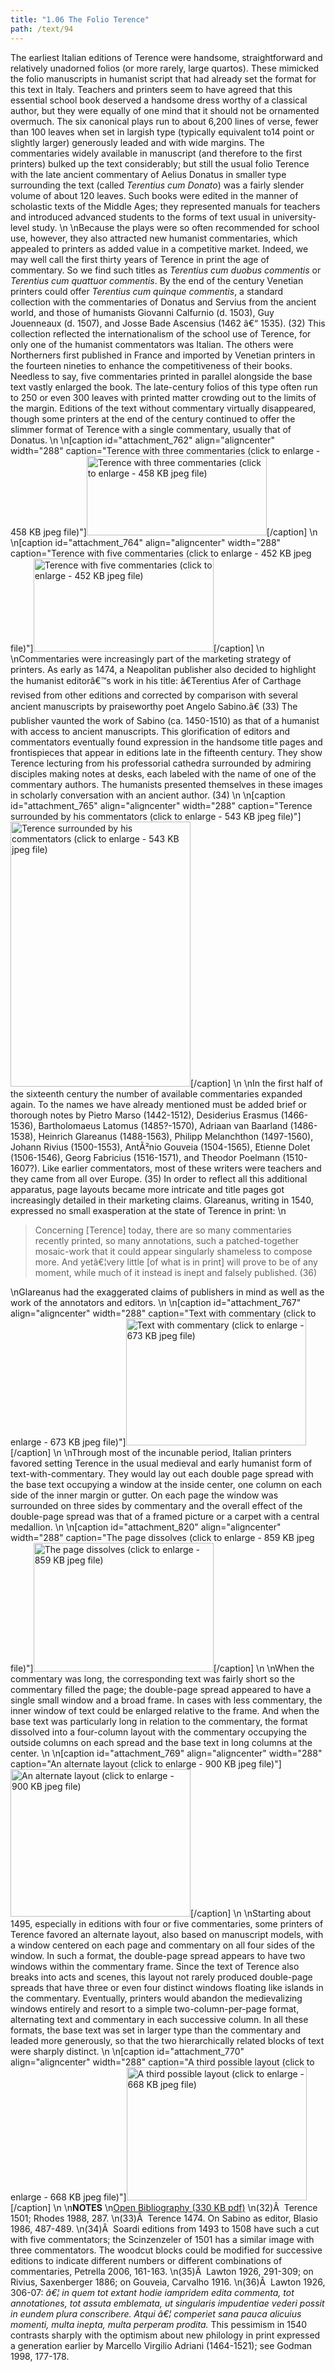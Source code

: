 ```yaml
---
title: "1.06 The Folio Terence"
path: /text/94
---
```

The earliest Italian editions of Terence were handsome, straightforward and relatively unadorned folios (or more rarely, large quartos). These mimicked the folio manuscripts in humanist script that had already set the format for this text in Italy. Teachers and printers seem to have agreed that this essential school book deserved a handsome dress worthy of a classical author, but they were equally of one mind that it should not be ornamented overmuch. The six canonical plays run to about 6,200 lines of verse, fewer than 100 leaves when set in largish type (typically equivalent to14 point or slightly larger) generously leaded and with wide margins. The commentaries widely available in manuscript (and therefore to the first printers) bulked up the text considerably; but still the usual folio Terence with the late ancient commentary of Aelius Donatus in smaller type surrounding the text (called <em>Terentius cum Donato</em>) was a fairly slender volume of about 120 leaves. Such books were edited in the manner of scholastic texts of the Middle Ages; they represented manuals for teachers and introduced advanced students to the forms of text usual in university-level study.\n\nBecause the plays were so often recommended for school use, however, they also attracted new humanist commentaries, which appealed to printers as added value in a competitive market. Indeed, we may well call the first thirty years of Terence in print the age of commentary. So we find such titles as <em>Terentius cum duobus commentis</em> or <em>Terentius cum quattuor commentis</em>. By the end of the century Venetian printers could offer <em>Terentius cum quinque commentis</em>, a standard collection with the commentaries of Donatus and Servius from the ancient world, and those of humanists Giovanni Calfurnio (d. 1503), Guy Jouenneaux (d. 1507), and Josse Bade Ascensius (1462 â€“ 1535). (32) This collection reflected the internationalism of the school use of Terence, for only one of the humanist commentators was Italian. The others were Northerners first published in France and imported by Venetian printers in the fourteen nineties to enhance the competitiveness of their books. Needless to say, five commentaries printed in parallel alongside the base text vastly enlarged the book. The late-century folios of this type often run to 250 or even 300 leaves with printed matter crowding out to the limits of the margin. Editions of the text without commentary virtually disappeared, though some printers at the end of the century continued to offer the slimmer format of Terence with a single commentary, usually that of Donatus.\n\n[caption id="attachment_762" align="aligncenter" width="288" caption="Terence with three commentaries (click to enlarge - 458 KB jpeg file)"]<a rel="pop-up" href="http://www.humanismforsale.org/text/images_full/1.00_Chapter_One/Wing-f.-ZP-535.S417,-Terentius-cum-tribus..title-page.jpg"><img class="size-full wp-image-762" title="wing-f-zp-535s417-terentius-cum-tribustitle-page-thumb" src="http://www.humanismforsale.org/text/wp-content/uploads/2008/11/wing-f-zp-535s417-terentius-cum-tribustitle-page-thumb.jpg" alt="Terence with three commentaries (click to enlarge - 458 KB jpeg file)" width="288" height="127" /></a>[/caption]\n\n[caption id="attachment_764" align="aligncenter" width="288" caption="Terence with five commentaries (click to enlarge - 452 KB jpeg file)"]<a rel="pop-up" href="http://www.humanismforsale.org/text/images_full/1.00_Chapter_One/Wing-f.-ZP-535.S673,Terentius-cum-quinque-commentis-videlicet-Donati,-Guidonis,-Calphurnii,-t.p.jpg"><img class="size-full wp-image-764" title="wing-f-zp-535s673terentius-cum-quinque-commentis-videlicet-donati-guidonis-calphurnii-tp-thumb" src="http://www.humanismforsale.org/text/wp-content/uploads/2008/11/wing-f-zp-535s673terentius-cum-quinque-commentis-videlicet-donati-guidonis-calphurnii-tp-thumb.jpg" alt="Terence with five commentaries (click to enlarge - 452 KB jpeg file)" width="288" height="149" /></a>[/caption]\n\nCommentaries were increasingly part of the marketing strategy of printers. As early as 1474, a Neapolitan publisher also decided to highlight the humanist editorâ€™s work in his title: â€Terentius Afer of Carthage revised from other editions and corrected by comparison with several ancient manuscripts by praiseworthy poet Angelo Sabino.â€ (33) The publisher vaunted the work of Sabino (ca. 1450-1510) as that of a humanist with access to ancient manuscripts. This glorification of editors and commentators eventually found expression in the handsome title pages and frontispieces that appear in editions late in the fifteenth century. They show Terence lecturing from his professorial cathedra surrounded by admiring disciples making notes at desks, each labeled with the name of one of the commentary authors. The humanists presented themselves in these images in scholarly conversation with an ancient author. (34)\n\n[caption id="attachment_765" align="aligncenter" width="288" caption="Terence surrounded by his commentators (click to enlarge - 543 KB jpeg file)"]<a rel="pop-up" href="http://www.humanismforsale.org/text/images_full/1.00_Chapter_One/Wing-f.-ZP-535.S673,Terentius-cum-quinque-commentis-videlicet-Donati,-Guidonis,-Calphurnii,-fron2.jpg"><img class="size-full wp-image-765" title="wing-f-zp-535s673terentius-cum-quinque-commentis-videlicet-donati-guidonis-calphurnii-fron2-thumb" src="http://www.humanismforsale.org/text/wp-content/uploads/2008/11/wing-f-zp-535s673terentius-cum-quinque-commentis-videlicet-donati-guidonis-calphurnii-fron2-thumb.jpg" alt="Terence surrounded by his commentators (click to enlarge - 543 KB jpeg file)" width="288" height="424" /></a>[/caption]\n\nIn the first half of the sixteenth century the number of available commentaries expanded again. To the names we have already mentioned must be added brief or thorough notes by Pietro Marso (1442-1512), Desiderius Erasmus (1466-1536), Bartholomaeus Latomus (1485?-1570), Adriaan van Baarland (1486-1538), Heinrich Glareanus (1488-1563), Philipp Melanchthon (1497-1560), Johann Rivius (1500-1553), AntÃ²nio Gouveia (1504-1565), Etienne Dolet (1506-1546), Georg Fabricius (1516-1571), and Theodor Poelmann (1510-1607?). Like earlier commentators, most of these writers were teachers and they came from all over Europe. (35) In order to reflect all this additional apparatus, page layouts became more intricate and title pages got increasingly detailed in their marketing claims. Glareanus, writing in 1540, expressed no small exasperation at the state of Terence in print:\n<blockquote>Concerning [Terence] today, there are so many commentaries recently printed, so many annotations, such a patched-together mosaic-work that it could appear singularly shameless to compose more. And yetâ€¦very little [of what is in print] will prove to be of any moment, while much of it instead is inept and falsely published. (36)</blockquote>\nGlareanus had the exaggerated claims of publishers in mind as well as the work of the annotators and editors.\n\n[caption id="attachment_767" align="aligncenter" width="288" caption="Text with commentary (click to enlarge - 673 KB jpeg file)"]<a rel="pop-up" href="http://www.humanismforsale.org/text/images_full/1.00_Chapter_One/Wing-f.-ZP-535.S417,-Terentius-cum-tribus..pg.6v-7r.jpg"><img class="size-full wp-image-767" title="wing-f-zp-535s417-terentius-cum-tribuspg6v-7r-thumb" src="http://www.humanismforsale.org/text/wp-content/uploads/2008/11/wing-f-zp-535s417-terentius-cum-tribuspg6v-7r-thumb.jpg" alt="Text with commentary (click to enlarge - 673 KB jpeg file)" width="288" height="203" /></a>[/caption]\n\nThrough most of the incunable period, Italian printers favored setting Terence in the usual medieval and early humanist form of text-with-commentary. They would lay out each double page spread with the base text occupying a window at the inside center, one column on each side of the inner margin or gutter. On each page the window was surrounded on three sides by commentary and the overall effect of the double-page spread was that of a framed picture or a carpet with a central medallion.\n\n[caption id="attachment_820" align="aligncenter" width="288" caption="The page dissolves (click to enlarge - 859 KB jpeg file)"]<a rel="pop-up" href="http://www.humanismforsale.org/text/images_full/1.00_Chapter_One/Wing-f.-ZP-535.S417,-Terentius-cum-tribus..pg.142v-143r.jpg"><img class="size-full wp-image-820" title="wing-f-zp-535s417-terentius-cum-tribuspg142v-143r-thumb1" src="http://www.humanismforsale.org/text/wp-content/uploads/2008/11/wing-f-zp-535s417-terentius-cum-tribuspg142v-143r-thumb1.jpg" alt="The page dissolves (click to enlarge - 859 KB jpeg file)" width="288" height="206" /></a>[/caption]\n\nWhen the commentary was long, the corresponding text was fairly short so the commentary filled the page; the double-page spread appeared to have a single small window and a broad frame. In cases with less commentary, the inner window of text could be enlarged relative to the frame. And when the base text was particularly long in relation to the commentary, the format dissolved into a four-column layout with the commentary occupying the outside columns on each spread and the base text in long columns at the center.\n\n[caption id="attachment_769" align="aligncenter" width="288" caption="An alternate layout (click to enlarge - 900 KB jpeg file)"]<a rel="pop-up" href="http://www.humanismforsale.org/text/images_full/1.00_Chapter_One/Wing-f.ZP-535.R85,-Habes-hic-amice-lector.-P.-Terentii-Comoedias-vna-cum..pg.16v-17r.jpg"><img class="size-full wp-image-769" title="wing-fzp-535r85-habes-hic-amice-lector-p-terentii-comoedias-vna-cumpg16v-17r-thumb" src="http://www.humanismforsale.org/text/wp-content/uploads/2008/11/wing-fzp-535r85-habes-hic-amice-lector-p-terentii-comoedias-vna-cumpg16v-17r-thumb.jpg" alt="An alternate layout (click to enlarge - 900 KB jpeg file)" width="288" height="236" /></a>[/caption]\n\nStarting about 1495, especially in editions with four or five commentaries, some printers of Terence favored an alternate layout, also based on manuscript models, with a window centered on each page and commentary on all four sides of the window. In such a format, the double-page spread appears to have two windows within the commentary frame. Since the text of Terence also breaks into acts and scenes, this layout not rarely produced double-page spreads that have three or even four distinct windows floating like islands in the commentary. Eventually, printers would abandon the medievalizing windows entirely and resort to a simple two-column-per-page format, alternating text and commentary in each successive column. In all these formats, the base text was set in larger type than the commentary and leaded more generously, so that the two hierarchically related blocks of text were sharply distinct.\n\n[caption id="attachment_770" align="aligncenter" width="288" caption="A third possible layout (click to enlarge - 668 KB jpeg file)"]<a rel="pop-up" href="http://www.humanismforsale.org/text/images_full/1.00_Chapter_One/Wing-f.-ZP-535.S673,-Terentius-cum-quinque-commentis-videlicet-Donati,-Guidonis,-Calphurnii,pg.66.jpg"><img class="size-full wp-image-770" title="wing-f-zp-535s673-terentius-cum-quinque-commentis-videlicet-donati-guidonis-calphurniipg66-thumb" src="http://www.humanismforsale.org/text/wp-content/uploads/2008/11/wing-f-zp-535s673-terentius-cum-quinque-commentis-videlicet-donati-guidonis-calphurniipg66-thumb.jpg" alt="A third possible layout (click to enlarge - 668 KB jpeg file)" width="288" height="213" /></a>[/caption]\n\n<strong>NOTES</strong>\n<a href="http://www.humanismforsale.org/bibliography.pdf" target="new">Open Bibliography (330 KB pdf)</a>\n(32)Â  Terence 1501; Rhodes 1988, 287.\n(33)Â  Terence 1474. On Sabino as editor, Blasio 1986, 487-489.\n(34)Â  Soardi editions from 1493 to 1508 have such a cut with five commentators; the Scinzenzeler of 1501 has a similar image with three commentators. The woodcut blocks could be modified for successive editions to indicate different numbers or different combinations of commentaries, Petrella 2006, 161-163.\n(35)Â  Lawton 1926, 291-309; on Rivius, Saxenberger 1886; on Gouveia, Carvalho 1916.\n(36)Â  Lawton 1926, 306-07: <em>â€¦ in quem tot extant hodie iampridem edita commenta, tot annotationes, tot assuta emblemata, ut singularis impudentiae vederi possit in eundem plura conscribere. Atqui â€¦ comperiet sana pauca alicuius momenti, multa inepta, multa perperam prodita.</em> This pessimism in 1540 contrasts sharply with the optimism about new philology in print expressed a generation earlier by Marcello Virgilio Adriani (1464-1521); see Godman 1998, 177-178.
